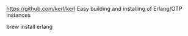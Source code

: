 https://github.com/kerl/kerl
Easy building and installing of Erlang/OTP instances


brew install erlang

